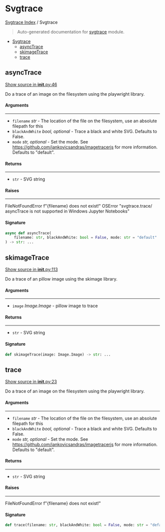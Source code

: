 # Svgtrace

[Svgtrace Index](../README.md#svgtrace-index) / Svgtrace

> Auto-generated documentation for [svgtrace](../../../svgtrace/__init__.py) module.

- [Svgtrace](#svgtrace)
  - [asyncTrace](#asynctrace)
  - [skimageTrace](#skimagetrace)
  - [trace](#trace)

## asyncTrace

[Show source in __init__.py:46](../../../svgtrace/__init__.py#L46)

Do a trace of an image on the filesystem using the playwright library.

#### Arguments

----
 - `filename` *str* - The location of the file on the filesystem, use an
 absolute filepath for this
 - `blackAndWhite` *bool, optional* - Trace a black and white SVG. Defaults to False.
 - `mode` *str, optional* - Set the mode. See https://github.com/jankovicsandras/imagetracerjs
 for more information. Defaults to "default".

#### Returns

-------
 - `str` - SVG string

#### Raises

------
 FileNotFoundError f"{filename} does not exist!"
 OSError "svgtrace.trace/ asyncTrace is not supported in Windows Jupyter Notebooks"

#### Signature

```python
async def asyncTrace(
    filename: str, blackAndWhite: bool = False, mode: str = "default"
) -> str: ...
```



## skimageTrace

[Show source in __init__.py:113](../../../svgtrace/__init__.py#L113)

Do a trace of an pillow image using the skimage library.

#### Arguments

----
 - `image` *Image.Image* - pillow image to trace

#### Returns

-------
 - `str` - SVG string

#### Signature

```python
def skimageTrace(image: Image.Image) -> str: ...
```



## trace

[Show source in __init__.py:23](../../../svgtrace/__init__.py#L23)

Do a trace of an image on the filesystem using the playwright library.

#### Arguments

----
 - `filename` *str* - The location of the file on the filesystem, use an
 absolute filepath for this
 - `blackAndWhite` *bool, optional* - Trace a black and white SVG. Defaults to False.
 - `mode` *str, optional* - Set the mode. See https://github.com/jankovicsandras/imagetracerjs
 for more information. Defaults to "default".

#### Returns

-------
 - `str` - SVG string

#### Raises

------
 FileNotFoundError f"{filename} does not exist!"

#### Signature

```python
def trace(filename: str, blackAndWhite: bool = False, mode: str = "default") -> str: ...
```